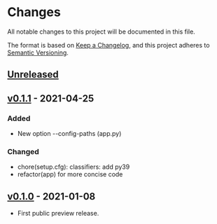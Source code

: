 # Changes

All notable changes to this project will be documented in this file.

The format is based on [Keep a
Changelog](https://keepachangelog.com/en/1.0.0/), and this project
adheres to [Semantic Versioning](https://semver.org/spec/v2.0.0.html).

## [Unreleased]

## [v0.1.1] - 2021-04-25

### Added

- New option --config-paths (app.py)

### Changed

- chore(setup.cfg): classifiers: add py39
- refactor(app) for more concise code

## [v0.1.0] - 2021-01-08

- First public preview release.

[unreleased]: https://github.com/guendto/jomiel-kore/compare/v0.1.1..HEAD
[v0.1.1]: https://github.com/guendto/jomiel-kore/compare/v0.1.0..v0.1.0
[v0.1.0]: https://github.com/guendto/jomiel-kore/releases/tag/v0.1.0
